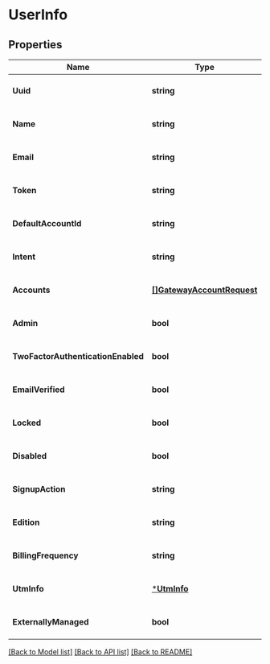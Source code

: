 # UserInfo

## Properties
Name | Type | Description | Notes
------------ | ------------- | ------------- | -------------
**Uuid** | **string** |  | [optional] [default to null]
**Name** | **string** |  | [optional] [default to null]
**Email** | **string** |  | [optional] [default to null]
**Token** | **string** |  | [optional] [default to null]
**DefaultAccountId** | **string** |  | [optional] [default to null]
**Intent** | **string** |  | [optional] [default to null]
**Accounts** | [**[]GatewayAccountRequest**](GatewayAccountRequest.md) |  | [optional] [default to null]
**Admin** | **bool** |  | [optional] [default to null]
**TwoFactorAuthenticationEnabled** | **bool** |  | [optional] [default to null]
**EmailVerified** | **bool** |  | [optional] [default to null]
**Locked** | **bool** |  | [optional] [default to null]
**Disabled** | **bool** |  | [optional] [default to null]
**SignupAction** | **string** |  | [optional] [default to null]
**Edition** | **string** |  | [optional] [default to null]
**BillingFrequency** | **string** |  | [optional] [default to null]
**UtmInfo** | [***UtmInfo**](UtmInfo.md) |  | [optional] [default to null]
**ExternallyManaged** | **bool** |  | [optional] [default to null]

[[Back to Model list]](../README.md#documentation-for-models) [[Back to API list]](../README.md#documentation-for-api-endpoints) [[Back to README]](../README.md)

